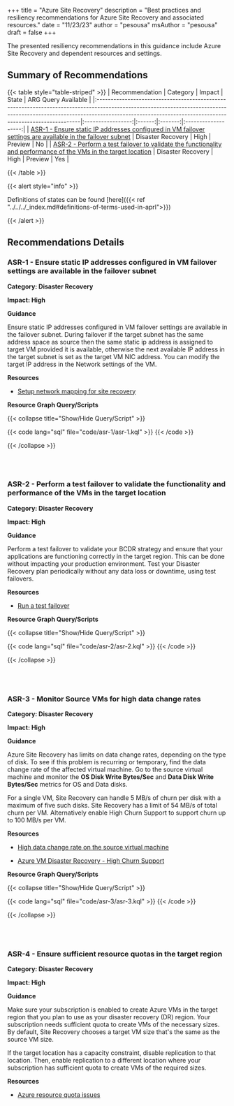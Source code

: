 +++
title = "Azure Site Recovery"
description = "Best practices and resiliency recommendations for Azure Site Recovery and associated resources."
date = "11/23/23"
author = "pesousa"
msAuthor = "pesousa"
draft = false
+++

The presented resiliency recommendations in this guidance include Azure Site Recovery and dependent resources and settings.

## Summary of Recommendations

{{< table style="table-striped" >}}
| Recommendation                                                                                                                                                                                                                      |     Category      | Impact |  State  | ARG Query Available |
|:------------------------------------------------------------------------------------------------------------------------------------------------------------------------------------------------------------------------------------|:-----------------:|:------:|:-------:|:-------------------:|
| [ASR-1 - Ensure static IP addresses configured in VM failover settings are available in the failover subnet](#asr-1---ensure-static-ip-addresses-configured-in-vm-failover-settings-are-available-in-the-failover-subnet)           | Disaster Recovery |  High  | Preview |         No          |
| [ASR-2 - Perform a test failover to validate the functionality and performance of the VMs in the target location](#asr-2---perform-a-test-failover-to-validate-the-functionality-and-performance-of-the-vms-in-the-target-location) | Disaster Recovery |  High  | Preview |         Yes         |

{{< /table >}}

{{< alert style="info" >}}

Definitions of states can be found [here]({{< ref "../../../_index.md#definitions-of-terms-used-in-aprl">}})

{{< /alert >}}

## Recommendations Details

### ASR-1 - Ensure static IP addresses configured in VM failover settings are available in the failover subnet

**Category: Disaster Recovery**

**Impact: High**

**Guidance**

Ensure static IP addresses configured in VM failover settings are available in the failover subnet. During failover if the target subnet has the same address space as source then the same static ip address is assigned to target VM provided it is available, otherwise the next available IP address in the target subnet is set as the target VM NIC address. You can modify the target IP address in the Network settings of the VM.

**Resources**

- [Setup network mapping for site recovery](https://learn.microsoft.com/en-us/azure/site-recovery/azure-to-azure-network-mapping#set-up-ip-addressing-for-target-vms)

**Resource Graph Query/Scripts**

{{< collapse title="Show/Hide Query/Script" >}}

{{< code lang="sql" file="code/asr-1/asr-1.kql" >}} {{< /code >}}

{{< /collapse >}}

<br><br>

### ASR-2 - Perform a test failover to validate the functionality and performance of the VMs in the target location

**Category: Disaster Recovery**

**Impact: High**

**Guidance**

Perform a test failover to validate your BCDR strategy and ensure that your applications are functioning correctly in the target region. This can be done without impacting your production environment.
Test your Disaster Recovery plan periodically without any data loss or downtime, using test failovers.

**Resources**

- [Run a test failover](https://learn.microsoft.com/en-us/azure/site-recovery/azure-to-azure-tutorial-dr-drill#run-a-test-failover)

**Resource Graph Query/Scripts**

{{< collapse title="Show/Hide Query/Script" >}}

{{< code lang="sql" file="code/asr-2/asr-2.kql" >}} {{< /code >}}

{{< /collapse >}}

<br><br>

### ASR-3 - Monitor Source VMs for high data change rates

**Category: Disaster Recovery**

**Impact: High**

**Guidance**

Azure Site Recovery has limits on data change rates, depending on the type of disk. To see if this problem is recurring or temporary, find the data change rate of the affected virtual machine. Go to the source virtual machine and monitor the **OS Disk Write Bytes/Sec** and **Data Disk Write Bytes/Sec** metrics for OS and Data disks.

For a single VM, Site Recovery can handle 5 MB/s of churn per disk with a maximum of five such disks. Site Recovery has a limit of 54 MB/s of total churn per VM. Alternatively enable High Churn Support to support churn up to 100 MB/s per VM.

**Resources**

- [High data change rate on the source virtual machine](https://learn.microsoft.com/en-us/azure/site-recovery/azure-to-azure-troubleshoot-replication#high-data-change-rate-on-the-source-virtual-machine)

- [Azure VM Disaster Recovery - High Churn Support](https://learn.microsoft.com/en-us/azure/site-recovery/concepts-azure-to-azure-high-churn-support)

**Resource Graph Query/Scripts**

{{< collapse title="Show/Hide Query/Script" >}}

{{< code lang="sql" file="code/asr-3/asr-3.kql" >}} {{< /code >}}

{{< /collapse >}}

<br><br>

### ASR-4 - Ensure sufficient resource quotas in the target region

**Category: Disaster Recovery**

**Impact: High**

**Guidance**

Make sure your subscription is enabled to create Azure VMs in the target region that you plan to use as your disaster recovery (DR) region. Your subscription needs sufficient quota to create VMs of the necessary sizes. By default, Site Recovery chooses a target VM size that's the same as the source VM size.

If the target location has a capacity constraint, disable replication to that location. Then, enable replication to a different location where your subscription has sufficient quota to create VMs of the required sizes.

**Resources**

- [Azure resource quota issues ](https://learn.microsoft.com/en-us/azure/site-recovery/azure-to-azure-troubleshoot-errors#azure-resource-quota-issues-error-code-150097)

<br><br>
